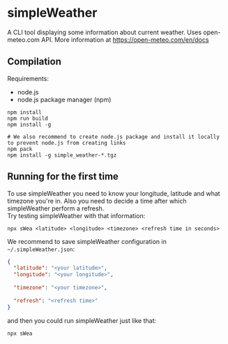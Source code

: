 # simpleWeather
A CLI tool displaying some information about current weather. 
Uses open-meteo.com API. More information at https://open-meteo.com/en/docs

## Compilation
Requirements:
- node.js
- node.js package manager (npm)
```shell
npm install
npm run build
npm install -g

# We also recommend to create node.js package and install it locally to prevent node.js from creating links
npm pack
npm install -g simple_weather-*.tgz
```

## Running for the first time
To use simpleWeather you need to know your longitude, latitude and what timezone you're in. Also you need to decide a time after which simpleWeather perform a refresh.<br>
Try testing simpleWeather with that information:
```shell
npx sWea <latitude> <longitude> <timezone> <refresh time in seconds>
```

We recommend to save simpleWeather configuration in `~/.simpleWeather.json`:
```json
{
  "latitude": "<your latitude>",
  "longitude": "<your longitude>",
  
  "timezone": "<your timezone>",
  
  "refresh": "<refresh time>"
}
```
and then you could run simpleWeather just like that:
```shell
npx sWea
```